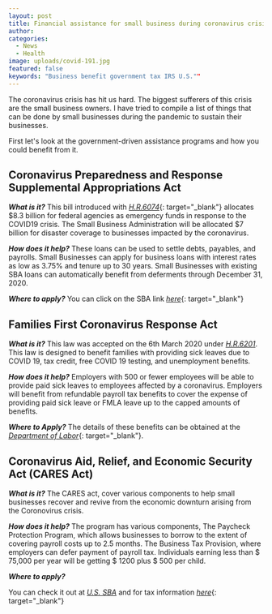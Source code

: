 ```yaml
---
layout: post
title: Financial assistance for small business during coronavirus crisis
author:
categories:
  - News
  - Health
image: uploads/covid-191.jpg
featured: false
keywords: "Business benefit government tax IRS U.S.""
---
```

The coronavirus crisis has hit us hard. The biggest sufferers of this crisis are the small business owners. I have tried to compile a list of things that can be done by small businesses during the pandemic to sustain their businesses.

First let's look at the government-driven assistance programs and how you could benefit from it.

## Coronavirus Preparedness and Response Supplemental Appropriations Act

***What is it?***
This bill introduced with [*H.R.6074*](https://www.congress.gov/bill/116th-congress/house-bill/6074){: target="_blank"} allocates $8.3 billion for federal agencies as emergency funds in response to the COVID19 crisis. The Small Business Administration will be allocated $7 billion for disaster coverage to businesses impacted by the coronavirus.

***How does it help?***
These loans can be used to settle debts, payables, and payrolls.
Small Businesses can apply for business loans with interest rates as low as 3.75% and tenure up to 30 years.
Small Businesses with existing SBA loans can automatically benefit from deferments through December 31, 2020.

***Where to apply?***
You can click on the SBA link [*here*](https://covid19relief.sba.gov/#/){: target="_blank"}

## Families First Coronavirus Response Act

***What is it?***
This law was accepted on the 6th March 2020 under [*H.R.6201*](https://www.congress.gov/bill/116th-congress/house-bill/6201/text). This law is designed to benefit families with providing sick leaves due to COVID 19, tax credit,  free COVID 19 testing, and unemployment benefits. 

***How does it help?***
Employers with 500 or fewer employees will be able to provide paid sick leaves to employees affected by a coronavirus.
Employers will benefit from refundable payroll tax benefits to cover the expense of providing paid sick leave or FMLA leave up to the capped amounts of benefits.

***Where to Apply?***
The details of these benefits can be obtained at the [*Department of Labor*](https://www.dol.gov/agencies/whd/pandemic/ffcra-employee-paid-leave){: target="_blank"}.

## Coronavirus Aid, Relief, and Economic Security Act (CARES Act)

***What is it?***
The CARES act, cover various components to help small businesses recover and revive from the economic downturn arising from the Coronovirus crisis. 

***How does it help?***
The program has various components,
The Paycheck Protection Program, which allows businesses to borrow to the extent of covering payroll costs up to 2.5 months.
The Business Tax Provision, where employers can defer payment of payroll tax.
Individuals earning less than $ 75,000 per year will be getting $ 1200 plus $ 500 per child.

***Where to apply?***

You can check it out at [*U.S. SBA*](https://www.sba.gov/page/coronavirus-covid-19-small-business-guidance-loan-resources) and for tax information [*here*](https://www.irs.gov/coronavirus-tax-relief-and-economic-impact-payments){: target="_blank"}















